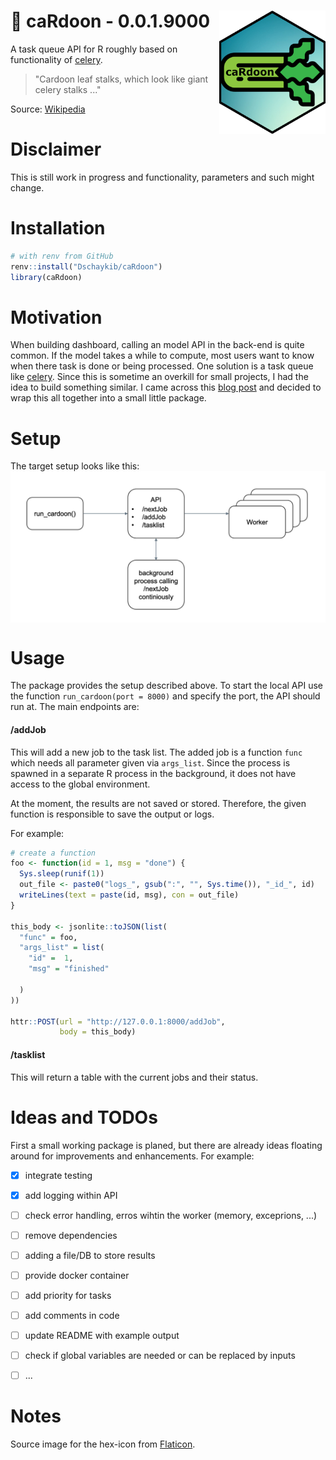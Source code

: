# :leafy_green: caRdoon - 0.0.1.9000 <img src="misc/cardoon.png" width=170 align="right" />

A task queue API for R roughly based on functionality of [celery](https://github.com/celery/celery).

> "Cardoon leaf stalks, which look like giant celery stalks ..."

Source: [Wikipedia](https://en.wikipedia.org/wiki/Cardoon)

# Disclaimer

This is still work in progress and functionality, parameters and such might change.

# Installation

``` R
# with renv from GitHub
renv::install("Dschaykib/caRdoon")
library(caRdoon)
```

# Motivation

When building dashboard, calling an model API in the back-end is quite common. If the model takes a while to compute, most users want to know when there task is done or being processed. One solution is a task queue like [celery](https://github.com/celery/celery). Since this is sometime an overkill for small projects, I had the idea to build something similar. I came across this [blog post](https://www.tidyverse.org/blog/2019/09/callr-task-q/) and decided to wrap this all together into a small little package.


# Setup

The target setup looks like this:
<img src="misc/target-setup.png" align="center" />


# Usage

The package provides the setup described above. To start the local API use the function `run_cardoon(port = 8000)` and specify the port, the API should run at.
The main endpoints are:

#### /addJob

This will add a new job to the task list. The added job is a function `func` which needs all parameter given via `args_list`. Since the process is spawned in a separate R process in the background, it does not have access to the global environment.

At the moment, the results are not saved or stored. Therefore, the given function is responsible to save the output or logs.

For example:

``` R
# create a function
foo <- function(id = 1, msg = "done") {
  Sys.sleep(runif(1))
  out_file <- paste0("logs_", gsub(":", "", Sys.time()), "_id_", id)
  writeLines(text = paste(id, msg), con = out_file)
}

this_body <- jsonlite::toJSON(list(
  "func" = foo,
  "args_list" = list(
    "id" =  1,
    "msg" = "finished"
    
  )
))

httr::POST(url = "http://127.0.0.1:8000/addJob",
           body = this_body)

```

#### /tasklist

This will return a table with the current jobs and their status.



# Ideas and TODOs

First a small working package is planed, but there are already ideas floating around for improvements and enhancements. For example:

- [x] integrate testing
- [x] add logging within API
- [ ] check error handling, erros wihtin the worker (memory, exceprions, ...)
- [ ] remove dependencies
- [ ] adding a file/DB to store results
- [ ] provide docker container
- [ ] add priority for tasks
- [ ] add comments in code
- [ ] update README with example output
- [ ] check if global variables are needed or can be replaced by inputs
- [ ] ...


# Notes

Source image for the hex-icon from [Flaticon](https://www.flaticon.com/free-icons/celery).

